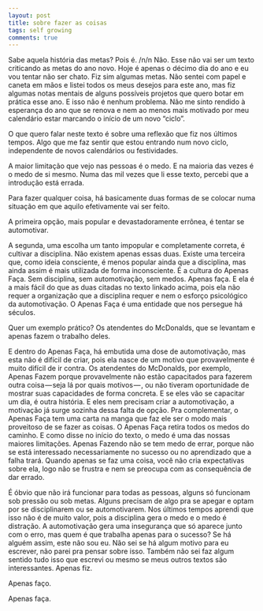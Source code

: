 ```yaml
---
layout: post
title: sobre fazer as coisas
tags: self growing
comments: true
---
```

Sabe aquela história das metas? Pois é.
/n/n
Não. Esse não vai ser um texto criticando as metas do ano novo. Hoje é apenas o décimo dia do ano e eu vou tentar não ser chato. Fiz sim algumas metas. Não sentei com papel e caneta em mãos e listei todos os meus desejos para este ano, mas fiz algumas notas mentais de alguns possíveis projetos que quero botar em prática esse ano. E isso não é nenhum problema. Não me sinto rendido à esperança do ano que se renova e nem ao menos mais motivado por meu calendário estar marcando o início de um novo “ciclo”.

O que quero falar neste texto é sobre uma reflexão que fiz nos últimos tempos. Algo que me faz sentir que estou entrando num novo ciclo, independente de novos calendários ou festividades.

A maior limitação que vejo nas pessoas é o medo. E na maioria das vezes é o medo de si mesmo. Numa das mil vezes que li esse texto, percebi que a introdução está errada.

Para fazer qualquer coisa, há basicamente duas formas de se colocar numa situação em que aquilo efetivamente vai ser feito.

A primeira opção, mais popular e devastadoramente errônea, é tentar se automotivar.

A segunda, uma escolha um tanto impopular e completamente correta, é cultivar a disciplina.
Não existem apenas essas duas. Existe uma terceira que, como ideia consciente, é menos popular ainda que a disciplina, mas ainda assim é mais utilizada de forma inconsciente. É a cultura do Apenas Faça. Sem disciplina, sem automotivação, sem medos. Apenas faça. E ela é a mais fácil do que as duas citadas no texto linkado acima, pois ela não requer a organização que a disciplina requer e nem o esforço psicológico da automotivação. O Apenas Faça é uma entidade que nos persegue há séculos.

Quer um exemplo prático? Os atendentes do McDonalds, que se levantam e apenas fazem o trabalho deles.

E dentro do Apenas Faça, há embutida uma dose de automotivação, mas esta não é difícil de criar, pois ela nasce de um motivo que provavelmente é muito difícil de ir contra. Os atendentes do McDonalds, por exemplo, Apenas Fazem porque provavelmente não estão capacitados para fazerem outra coisa — seja lá por quais motivos — , ou não tiveram oportunidade de mostrar suas capacidades de forma concreta. E se eles vão se capacitar um dia, é outra história. E eles nem precisam criar a automotivação, a motivação já surge sozinha dessa falta de opção.
Pra complementar, o Apenas Faça tem uma carta na manga que faz ele ser o modo mais proveitoso de se fazer as coisas. O Apenas Faça retira todos os medos do caminho. E como disse no início do texto, o medo é uma das nossas maiores limitações. Apenas Fazendo não se tem medo de errar, porque não se está interessado necessariamente no sucesso ou no aprendizado que a falha trará. Quando apenas se faz uma coisa, você não cria expectativas sobre ela, logo não se frustra e nem se preocupa com as consequência de dar errado.

É óbvio que não irá funcionar para todas as pessoas, alguns só funcionam sob pressão ou sob metas. Alguns precisam de algo pra se apegar e optam por se disciplinarem ou se automotivarem. Nos últimos tempos aprendi que isso não é de muito valor, pois a disciplina gera o medo e o medo é distração. A automotivação gera uma insegurança que só aparece junto com o erro, mas quem é que trabalha apenas para o sucesso? Se há alguém assim, este não sou eu.
Não sei se há algum motivo para eu escrever, não parei pra pensar sobre isso. Também não sei faz algum sentido tudo isso que escrevi ou mesmo se meus outros textos são interessantes. Apenas fiz.

Apenas faço.

Apenas faça.
